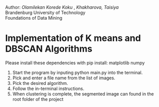 Author: _Olamilekan Korede Koku_ , _Khakharova, Taisiya_  
Brandenburg University of Technology  
Foundations of Data Mining

# Implementation of K means and DBSCAN Algorithms

Please install these dependencies with pip install:
matplotlib
numpy

1. Start the program by inputing python main.py into the terminal.
2. Pick and enter a file name from the list of images.
3. Pick the desired algorithm.
4. Follow the in-terminal instructions.
5. When clustering is complete, the segmented image can found in the root folder of the project
